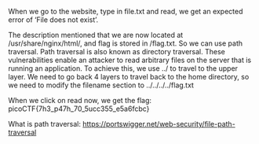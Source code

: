 When we go to the website, type in file.txt and read, we get an expected error of ‘File does not exist’.

The description mentioned that we are now located at /usr/share/nginx/html/, and flag is stored in  /flag.txt. So we can use path traversal. Path traversal is also known as directory traversal. These vulnerabilities enable an attacker to read arbitrary files on the server that is running an application. To achieve this, we use   ../ to travel to the upper layer.
We need to go back 4 layers to travel back to the home directory, so we need to modify the filename section to ../../../../flag.txt


When we click on read now, we get the flag:
picoCTF{7h3_p47h_70_5ucc355_e5a6fcbc}

What is path traversal:
https://portswigger.net/web-security/file-path-traversal

